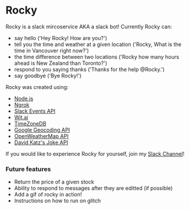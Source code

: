 # Rocky

Rocky is a slack mircoservice AKA a slack bot! Currently Rocky can:
- say hello ('Hey Rocky! How are you?')
- tell you the time and weather at a given location ('Rocky, What is the time in Vancouver right now?')
- the time difference between two locations ('Rocky how many hours ahead is New Zealand than Toronto?') 
- respond to you saying thanks ('Thanks for the help @Rocky.')
- say goodbye ('Bye Rocky!')

Rocky was created using:  
- [Node.js](https://nodejs.org)
- [Ngrok](https://ngrok.com/)
- [Slack Events API](https://api.slack.com/events-api)
- [Wit.ai](https://wit.ai/)
- [TimeZoneDB](https://timezonedb.com/)
- [Google Geocoding API](https://developers.google.com/maps/documentation/geocoding/start)
- [OpenWeatherMap API](https://openweathermap.org/api)
- [David Katz's Joke API](https://github.com/15Dkatz/official_joke_api)

If you would like to experience Rocky for yourself, join my [Slack Channel](https://sidharthbav.slack.com/join/shared_invite/enQtNDMxNDE0NzQ1MDU3LTM4ZWFiMDJmN2Q1YjUyOGRhYTliMGQzMTViNTg0YjM5NDI4N2M2NmUwMzhkODUzMTAzMTczYjFhZDliNzE4OGE)!

### Future features

- Return the price of a given stock
- Ability to respond to messages after they are editted (if possible)
- Add a gif of rocky in action!
- Instructions on how to run on glitch
